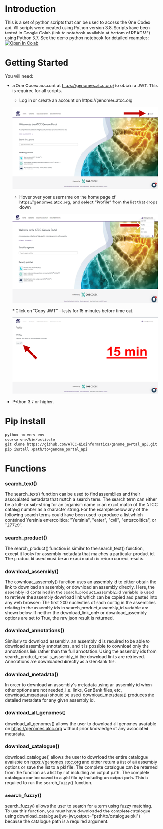 # Introduction
This is a set of python scripts that can be used to access the One Codex api. All scripts were created using Python version 3.8. Scripts have been tested in Google Colab (link to notebook available at bottom of README) using Python 3.7. See the demo python notebook for detailed examples:
[![Open In Colab](https://colab.research.google.com/assets/colab-badge.svg)](https://colab.research.google.com/drive/1feU-VVZzTFrfvRA63KK0NeKRMrAcqxMw?usp=sharing)

# Getting Started
You will need:
* a One Codex account at https://genomes.atcc.org/ to obtain a JWT. This is required for all scripts.
    * Log in or create an account on https://genomes.atcc.org 
    <p align="left">
    <img width="500" src="images/login.png">
     </p>
      
    * Hover over your username on the home page of https://genomes.atcc.org, and select “Profile” from the list that drops down
    <p align="left">  
    <img width="500" src="images/profile.png">
      </p>
    * Click on “Copy JWT” - lasts for 15 minutes before time out.
    <p align="left">
    <img width="500" src="images/copyjwt.png">
      </p>

*   Python 3.7 or higher.
# Pip install
```
python -m venv env
source env/bin/activate
git clone https://github.com/ATCC-Bioinformatics/genome_portal_api.git
pip install /path/to/genome_portal_api
```
# Functions
### search_text()
The search_text() function can be used to find assemblies and their assocaiated metadata that match a search term. The search term can either be a full- or sub-string for an organism name or an exact match of the ATCC catalog number as a character string. For the example below any of the following search terms could have been used to produce a list which contained Yersinia entercolitica: "Yersinia", "enter", "coli", "entercolitica", or "27729".
### search_product()
The search_product() function is similar to the search_text() function, except it looks for assembly metadata that matches a particular product id. The product id used must be an exact match to return correct results.
### download_assembly()
The download_assembly() function uses an assembly id to either obtain the link to download an assembly, or download an assembly directly. Here, the assembly id contained in the search_product_assembly_id variable is used to retrieve the assembly download link which can be copied and pasted into any web browser: The first 200 nucleoties of each contig in the assemblies relating to the assembly ids in search_product_assembly_id variable are shown below. If neither the download_link_only or download_assembly options are set to True, the raw json result is returned.
### download_annotations()
Similarly to download_assembly, an assembly id is required to be able to download assembly annotations, and it is possible to download only the annotations link rather than the full annotation. Using the assembly ids from search_product_results_assembly_id the download links are retrieved. Annotations are downloaded directly as a GenBank file.
### download_metadata()
In order to download an assembly's metadata using an assembly id when other options are not needed, i.e. links, GenBank files, etc, download_metadata() should be used. download_metadata() produces the detailed metadata for any given assembly id.
### download_all_genomes()
download_all_genomes() allows the user to download all genomes available on https://genomes.atcc.org without prior knowledge of any associated metadata.
### download_catalogue()
download_catalogue() allows the user to download the entire catalogue available on https://genomes.atcc.org and either return a list of all assembly options or save the list to a pkl file. The complete catalogue can be returned from the function as a list by not including an output path. The complete catalogue can be saved to a .pkl file by including an output path. This is required to run the search_fuzzy() function.
### search_fuzzy()
search_fuzzy() allows the user to search for a term using fuzzy matching. To use this function, you must have downloaded the complete catalogue using download_catalogue(jwt=jwt,output="path/to/catalogue.pkl") because the catalogue path is a required argument.
